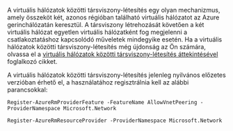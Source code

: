 A virtuális hálózatok közötti társviszony-létesítés egy olyan mechanizmus, amely összeköt két, azonos régióban található virtuális hálózatot az Azure gerinchálózatán keresztül. A társviszony létrehozását követően a két virtuális hálózat egyetlen virtuális hálózatként fog megjelenni a csatlakoztatáshoz kapcsolódó műveletek mindegyike esetén. Ha a virtuális hálózatok közötti társviszony-létesítés még újdonság az Ön számára, olvassa el a [virtuális hálózatok közötti társviszony-létesítés áttekintésével](../articles/virtual-network/virtual-network-peering-overview.md) foglalkozó cikket.

A virtuális hálózatok közötti társviszony-létesítés jelenleg nyilvános előzetes verzióban érhető el, a használatához regisztrálnia kell az alábbi parancsokkal:

    Register-AzureRmProviderFeature -FeatureName AllowVnetPeering -ProviderNamespace Microsoft.Network

    Register-AzureRmResourceProvider -ProviderNamespace Microsoft.Network
 

<!--HONumber=Sep16_HO4-->


